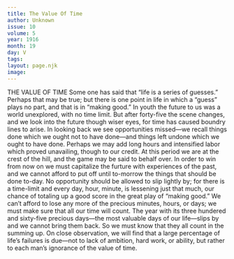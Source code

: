 ```yaml
---
title: The Value Of Time
author: Unknown
issue: 10
volume: 5
year: 1916
month: 19
day: V
tags:
layout: page.njk
image:
---
```

THE VALUE OF TIME       Some one has said that “life is a series of guesses.” Perhaps that may be true; but there is one point in life in which a “guess” plays no part, and that is in “making good.” In youth the future to us was a world unexplored, with no time limit. But after forty-five the scene changes, and we look into the future though wiser eyes, for time has caused boundry lines to arise. In looking back we see opportunities missed—we recall things done which we ought not to have done—and things left undone which we ought to have done. Perhaps we may add long hours and intensified labor which proved unavailing, though to our credit.      At this period we are at the crest of the hill, and the game may be said to behalf over. In order to win from now on we must capitalize the furture with experiences of the past, and we cannot afford to put off until to-morrow the things that should be done to-day.       No opportunity should be allowed to slip lightly by; for there is a time-limit and every day, hour, minute, is lessening just that much, our chance of totaling up a good score in the great play of “making good.” We can’t afford to lose any more of the precious minutes, hours, or days; we must make sure that all our time will count.       The year with its three hundered and sixty-five precious days—the most valuable days of our life—slips by and we cannot bring them back. So we must know that they all count in the summing up. On close observation, we will find that a large percentage of life’s failures is due—not to lack of ambition, hard work, or ability, but rather to each man’s ignorance of the value of time.    
